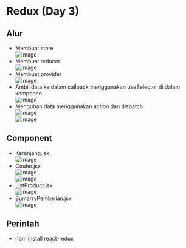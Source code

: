 # Redux (Day 3)
## Alur
-	Membuat store
<br> ![image](https://user-images.githubusercontent.com/85721388/199428306-41da5cb8-4c38-4093-bfb9-abf154810567.png)
-	Membuat reducer
<br> ![image](https://user-images.githubusercontent.com/85721388/199428328-4b909f6b-f891-471d-ab7d-b4242330d914.png)
-	Membuat provider
<br> ![image](https://user-images.githubusercontent.com/85721388/199428349-9f6476f3-40ec-4636-b09d-e3b34429ed5f.png)
-	Ambil data ke dalam callback menggunakan useSelector di dalam komponen
<br> ![image](https://user-images.githubusercontent.com/85721388/199428376-329d1d93-4bd6-40ab-8ba4-23917d798dbb.png)
-	Mengubah data menggunakan action dan dispatch
<br> ![image](https://user-images.githubusercontent.com/85721388/199428392-f68aef3d-54e7-408e-aa33-c9dcb54d4a7a.png)
<br> ![image](https://user-images.githubusercontent.com/85721388/199428420-c90e2bd7-a78c-4e4b-8b5c-d35582f02b99.png)


## Component
-	Keranjang.jsx
<br> ![image](https://user-images.githubusercontent.com/85721388/199428488-7610a68c-efdb-4040-bded-deb80405d772.png)
-	Couter.jsx
<br> ![image](https://user-images.githubusercontent.com/85721388/199428511-a3f403be-e523-4298-9623-bf0aabe7191d.png)
<br> ![image](https://user-images.githubusercontent.com/85721388/199428526-fffdda97-716b-47b7-8ce5-a0da4efca427.png)
-	ListProduct.jsx
<br> ![image](https://user-images.githubusercontent.com/85721388/199428557-a74ab9e4-3ff2-4746-8da4-16e5ab9aa474.png)
-	SumarryPembelian.jsx
<br> ![image](https://user-images.githubusercontent.com/85721388/199428580-545fcb41-b3c5-4e66-86e8-09c8904bcc7f.png)

## Perintah
- npm install react-redux
